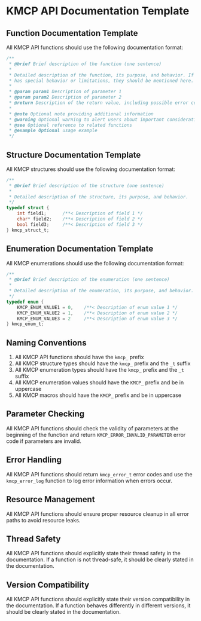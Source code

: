 # KMCP API Documentation Template

## Function Documentation Template

All KMCP API functions should use the following documentation format:

```c
/**
 * @brief Brief description of the function (one sentence)
 *
 * Detailed description of the function, its purpose, and behavior. If the function
 * has special behavior or limitations, they should be mentioned here.
 *
 * @param param1 Description of parameter 1
 * @param param2 Description of parameter 2
 * @return Description of the return value, including possible error codes
 *
 * @note Optional note providing additional information
 * @warning Optional warning to alert users about important considerations
 * @see Optional reference to related functions
 * @example Optional usage example
 */
```

## Structure Documentation Template

All KMCP structures should use the following documentation format:

```c
/**
 * @brief Brief description of the structure (one sentence)
 *
 * Detailed description of the structure, its purpose, and behavior.
 */
typedef struct {
    int field1;      /**< Description of field 1 */
    char* field2;    /**< Description of field 2 */
    bool field3;     /**< Description of field 3 */
} kmcp_struct_t;
```

## Enumeration Documentation Template

All KMCP enumerations should use the following documentation format:

```c
/**
 * @brief Brief description of the enumeration (one sentence)
 *
 * Detailed description of the enumeration, its purpose, and behavior.
 */
typedef enum {
    KMCP_ENUM_VALUE1 = 0,    /**< Description of enum value 1 */
    KMCP_ENUM_VALUE2 = 1,    /**< Description of enum value 2 */
    KMCP_ENUM_VALUE3 = 2     /**< Description of enum value 3 */
} kmcp_enum_t;
```

## Naming Conventions

1. All KMCP API functions should have the `kmcp_` prefix
2. All KMCP structure types should have the `kmcp_` prefix and the `_t` suffix
3. All KMCP enumeration types should have the `kmcp_` prefix and the `_t` suffix
4. All KMCP enumeration values should have the `KMCP_` prefix and be in uppercase
5. All KMCP macros should have the `KMCP_` prefix and be in uppercase

## Parameter Checking

All KMCP API functions should check the validity of parameters at the beginning of the function and return `KMCP_ERROR_INVALID_PARAMETER` error code if parameters are invalid.

## Error Handling

All KMCP API functions should return `kmcp_error_t` error codes and use the `kmcp_error_log` function to log error information when errors occur.

## Resource Management

All KMCP API functions should ensure proper resource cleanup in all error paths to avoid resource leaks.

## Thread Safety

All KMCP API functions should explicitly state their thread safety in the documentation. If a function is not thread-safe, it should be clearly stated in the documentation.

## Version Compatibility

All KMCP API functions should explicitly state their version compatibility in the documentation. If a function behaves differently in different versions, it should be clearly stated in the documentation.
